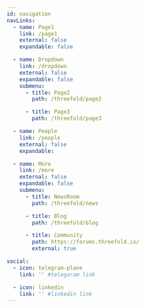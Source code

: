 ```yaml
---
id: navigation
navLinks:
  - name: Page1
    link: /page1
    external: false
    expandable: false

  - name: Dropdown
    link: /dropdown
    external: false
    expandable: false
    submenu:
      - title: Page2
        path: /threefold/page2

      - title: Page3
        path: /threefold/page3

  - name: People
    link: /people
    external: false
    expandable: 

  - name: More
    link: /more
    external: false
    expandable: false
    submenu:
      - title: NewsRoom
        path: /threefold/news

      - title: Blog
        path: /threefold/blog

      - title: Community
        path: https://forums.threefold.io/
        external: true

social:
  - icon: telegram-plane
    link: '' #telegaram link

  - icon: linkedin
    link: '' #linkedin link
---
```

